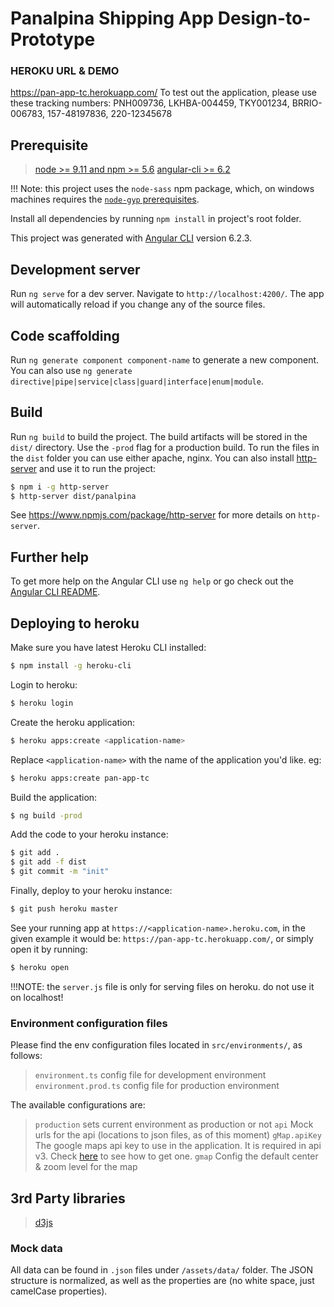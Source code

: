 # Panalpina Shipping App Design-to-Prototype

### HEROKU URL & DEMO
https://pan-app-tc.herokuapp.com/
To test out the application, please use these tracking numbers:
PNH009736, LKHBA-004459, TKY001234, BRRIO-006783, 157-48197836, 220-12345678

## Prerequisite
> [node >= 9.11 and npm >= 5.6](https://nodejs.org/en/download/)
> [angular-cli >= 6.2](https://github.com/angular/angular-cli#installation)

!!! Note: this project uses the `node-sass` npm package, which, on windows machines requires the [`node-gyp` prerequisites](https://github.com/nodejs/node-gyp#on-windows).

Install all dependencies by running `npm install` in project's root folder.

This project was generated with [Angular CLI](https://github.com/angular/angular-cli) version 6.2.3.

## Development server

Run `ng serve` for a dev server. Navigate to `http://localhost:4200/`. The app will automatically reload if you change any of the source files.

## Code scaffolding

Run `ng generate component component-name` to generate a new component. You can also use `ng generate directive|pipe|service|class|guard|interface|enum|module`.

## Build

Run `ng build` to build the project. The build artifacts will be stored in the `dist/` directory. Use the `-prod` flag for a production build.
To run the files in the `dist` folder you can use either apache, nginx.
You can also install [http-server](https://www.npmjs.com/package/http-server) and use it to run the project: 
```sh
$ npm i -g http-server
$ http-server dist/panalpina
```

See https://www.npmjs.com/package/http-server for more details on `http-server`.

## Further help

To get more help on the Angular CLI use `ng help` or go check out the [Angular CLI README](https://github.com/angular/angular-cli/blob/master/README.md).

## Deploying to heroku
Make sure you have latest Heroku CLI installed:
``` sh
$ npm install -g heroku-cli
```

Login to heroku:
``` sh
$ heroku login
```

Create the heroku application:
``` sh
$ heroku apps:create <application-name>
```
Replace `<application-name>` with the name of the application you'd like. eg:
``` sh
$ heroku apps:create pan-app-tc
```

Build the application:
``` sh
$ ng build -prod
```

Add the code to your heroku instance:
``` sh
$ git add .
$ git add -f dist
$ git commit -m "init"
```

Finally, deploy to your heroku instance:
``` sh
$ git push heroku master
```

See your running app at `https://<application-name>.heroku.com`, in the given example it would be: `https://pan-app-tc.herokuapp.com/`, or simply open it by running:
``` sh
$ heroku open
```
!!!NOTE: the `server.js` file is only for serving files on heroku. do not use it on localhost!

### Environment configuration files
Please find the env configuration files located in `src/environments/`, as follows:
> `environment.ts` config file for development environment
> `environment.prod.ts` config file for production environment

The available configurations are:
> `production` sets current environment as production or not
> `api` Mock urls for the api (locations to json files, as of this moment)
> `gMap.apiKey` The google maps api key to use in the application. It is required in api v3. Check [here](https://developers.google.com/maps/documentation/javascript/get-api-key) to see how to get one.
> `gmap` Config the default center & zoom level for the map


## 3rd Party libraries
> [d3js](https://d3js.org/)


### Mock data
All data can be found in `.json` files under `/assets/data/` folder.
The JSON structure is normalized, as well as the properties are (no white space, just camelCase properties).
